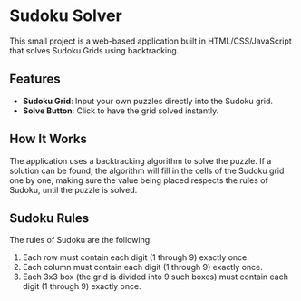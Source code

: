 # Sudoku Solver

This small project is a web-based application built in HTML/CSS/JavaScript that solves Sudoku Grids using backtracking.

## Features

- **Sudoku Grid**: Input your own puzzles directly into the Sudoku grid.
- **Solve Button**: Click to have the grid solved instantly.

## How It Works

The application uses a backtracking algorithm to solve the puzzle. If a solution can be found, the algorithm will fill in the cells of the Sudoku grid one by one, making sure the value being placed respects the rules of Sudoku, until the puzzle is solved.

## Sudoku Rules

The rules of Sudoku are the following:

1. Each row must contain each digit (1 through 9) exactly once.
2. Each column must contain each digit (1 through 9) exactly once.
3. Each 3x3 box (the grid is divided into 9 such boxes) must contain each digit (1 through 9) exactly once.
